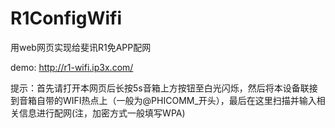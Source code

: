 # R1ConfigWifi
用web网页实现给斐讯R1免APP配网
  
demo: http://r1-wifi.ip3x.com/

提示：首先请打开本网页后长按5s音箱上方按钮至白光闪烁，然后将本设备联接到音箱自带的WIFI热点上（一般为@PHICOMM_开头），最后在这里扫描并输入相关信息进行配网(注，加密方式一般填写WPA)
